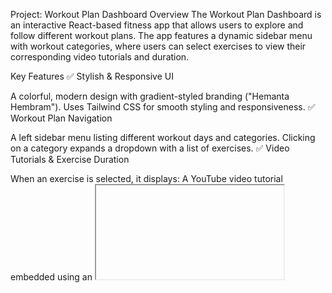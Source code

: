 Project: Workout Plan Dashboard
Overview
The Workout Plan Dashboard is an interactive React-based fitness app that allows users to explore and follow different workout plans. The app features a dynamic sidebar menu with workout categories, where users can select exercises to view their corresponding video tutorials and duration.

Key Features
✅ Stylish & Responsive UI

A colorful, modern design with gradient-styled branding ("Hemanta Hembram").
Uses Tailwind CSS for smooth styling and responsiveness.
✅ Workout Plan Navigation

A left sidebar menu listing different workout days and categories.
Clicking on a category expands a dropdown with a list of exercises.
✅ Video Tutorials & Exercise Duration

When an exercise is selected, it displays:
A YouTube video tutorial embedded using an <iframe>.
The duration of the exercise.
✅ State Management with React Hooks

useState is used to manage:
The open/closed state of dropdown menus.
The selected exercise for video display.
Technologies Used
🔹 React.js – For building the interactive UI
🔹 Tailwind CSS – For stylish, responsive design
🔹 JavaScript (ES6) – For state management & interactivity

How It Works
1️⃣ The user sees a sidebar menu with workout days and categories.
2️⃣ Clicking on a workout expands the dropdown, showing exercises.
3️⃣ Selecting an exercise displays the video tutorial & duration.
